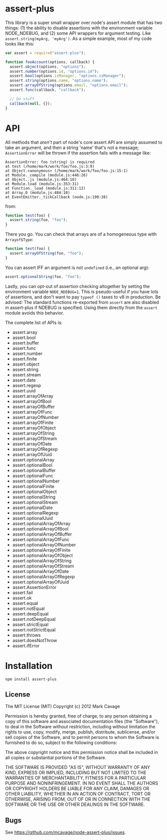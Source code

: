 # assert-plus

This library is a super small wrapper over node's assert module that has two
things: (1) the ability to disable assertions with the environment variable
NODE_NDEBUG, and (2) some API wrappers for argument testing. Like
`assert.string(myArg, 'myArg')`. As a simple example, most of my code looks
like this:

```javascript
var assert = require("assert-plus");

function fooAccount(options, callback) {
  assert.object(options, "options");
  assert.number(options.id, "options.id");
  assert.bool(options.isManager, "options.isManager");
  assert.string(options.name, "options.name");
  assert.arrayOfString(options.email, "options.email");
  assert.func(callback, "callback");

  // Do stuff
  callback(null, {});
}
```

# API

All methods that _aren't_ part of node's core assert API are simply assumed to
take an argument, and then a string 'name' that's not a message; `AssertionError`
will be thrown if the assertion fails with a message like:

    AssertionError: foo (string) is required
    at test (/home/mark/work/foo/foo.js:3:9)
    at Object.<anonymous> (/home/mark/work/foo/foo.js:15:1)
    at Module._compile (module.js:446:26)
    at Object..js (module.js:464:10)
    at Module.load (module.js:353:31)
    at Function._load (module.js:311:12)
    at Array.0 (module.js:484:10)
    at EventEmitter._tickCallback (node.js:190:38)

from:

```javascript
function test(foo) {
  assert.string(foo, "foo");
}
```

There you go. You can check that arrays are of a homogeneous type with `Arrayof$Type`:

```javascript
function test(foo) {
  assert.arrayOfString(foo, "foo");
}
```

You can assert IFF an argument is not `undefined` (i.e., an optional arg):

```javascript
assert.optionalString(foo, "foo");
```

Lastly, you can opt-out of assertion checking altogether by setting the
environment variable `NODE_NDEBUG=1`. This is pseudo-useful if you have
lots of assertions, and don't want to pay `typeof ()` taxes to v8 in
production. Be advised: The standard functions re-exported from `assert` are
also disabled in assert-plus if NDEBUG is specified. Using them directly from
the `assert` module avoids this behavior.

The complete list of APIs is:

- assert.array
- assert.bool
- assert.buffer
- assert.func
- assert.number
- assert.finite
- assert.object
- assert.string
- assert.stream
- assert.date
- assert.regexp
- assert.uuid
- assert.arrayOfArray
- assert.arrayOfBool
- assert.arrayOfBuffer
- assert.arrayOfFunc
- assert.arrayOfNumber
- assert.arrayOfFinite
- assert.arrayOfObject
- assert.arrayOfString
- assert.arrayOfStream
- assert.arrayOfDate
- assert.arrayOfRegexp
- assert.arrayOfUuid
- assert.optionalArray
- assert.optionalBool
- assert.optionalBuffer
- assert.optionalFunc
- assert.optionalNumber
- assert.optionalFinite
- assert.optionalObject
- assert.optionalString
- assert.optionalStream
- assert.optionalDate
- assert.optionalRegexp
- assert.optionalUuid
- assert.optionalArrayOfArray
- assert.optionalArrayOfBool
- assert.optionalArrayOfBuffer
- assert.optionalArrayOfFunc
- assert.optionalArrayOfNumber
- assert.optionalArrayOfFinite
- assert.optionalArrayOfObject
- assert.optionalArrayOfString
- assert.optionalArrayOfStream
- assert.optionalArrayOfDate
- assert.optionalArrayOfRegexp
- assert.optionalArrayOfUuid
- assert.AssertionError
- assert.fail
- assert.ok
- assert.equal
- assert.notEqual
- assert.deepEqual
- assert.notDeepEqual
- assert.strictEqual
- assert.notStrictEqual
- assert.throws
- assert.doesNotThrow
- assert.ifError

# Installation

    npm install assert-plus

## License

The MIT License (MIT)
Copyright (c) 2012 Mark Cavage

Permission is hereby granted, free of charge, to any person obtaining a copy of
this software and associated documentation files (the "Software"), to deal in
the Software without restriction, including without limitation the rights to
use, copy, modify, merge, publish, distribute, sublicense, and/or sell copies of
the Software, and to permit persons to whom the Software is furnished to do so,
subject to the following conditions:

The above copyright notice and this permission notice shall be included in all
copies or substantial portions of the Software.

THE SOFTWARE IS PROVIDED "AS IS", WITHOUT WARRANTY OF ANY KIND, EXPRESS OR
IMPLIED, INCLUDING BUT NOT LIMITED TO THE WARRANTIES OF MERCHANTABILITY,
FITNESS FOR A PARTICULAR PURPOSE AND NONINFRINGEMENT. IN NO EVENT SHALL THE
AUTHORS OR COPYRIGHT HOLDERS BE LIABLE FOR ANY CLAIM, DAMAGES OR OTHER
LIABILITY, WHETHER IN AN ACTION OF CONTRACT, TORT OR OTHERWISE, ARISING FROM,
OUT OF OR IN CONNECTION WITH THE SOFTWARE OR THE USE OR OTHER DEALINGS IN THE
SOFTWARE.

## Bugs

See <https://github.com/mcavage/node-assert-plus/issues>.
